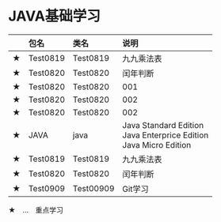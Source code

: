 # JAVA基础学习
<font size="1">

| | 包名 | 类名 | 说明 | 
|:---|:---|:---|:---|
| ★ | Test0819 | Test0819 | 九九乘法表 |  
| ★ | Test0820 | Test0820 | 闰年判断 |  
| ★ | Test0820 | Test0820 | 001 |  
| ★ | Test0820 | Test0820 | 002 |  
| ★ | Test0820 | Test0820 | 002 |  
| ★ | JAVA | java | Java Standard Edition <br> Java Enterprice Edition <br> Java Micro Edition |  
| ★ | Test0819 | Test0819 | 九九乘法表 |  
| ★ | Test0820 | Test0820 | 闰年判断 |  
| ★ | Test0909 | Test00909 | Git学习 |  


</font>

★　…　重点学习
